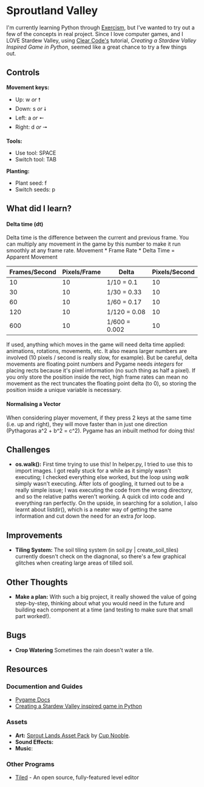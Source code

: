 # Sproutland Valley
I'm currently learning Python through [Exercism](https://exercism.org/), but I've wanted to try out a few of the concepts in real project. Since I love computer games, and I LOVE Stardew Valley, using [Clear Code's](https://www.youtube.com/@ClearCode) tutorial, *Creating a Stardew Valley Inspired Game in Python*, seemed like a great chance to try a few things out.


## Controls
**Movement keys:**
- Up: w *or* 🠕
- Down: s *or* 🠗
- Left: a *or* 🠔 
- Right: d *or* 🠖

**Tools:**
- Use tool: SPACE
- Switch tool: TAB

**Planting:**
- Plant seed: f
- Switch seeds: p


## What did I learn?

#### **Delta time (dt)**
Delta time is the difference between the current and previous frame. You can multiply any movement in the game by this number to make it run smoothly at any frame rate. Movement * Frame Rate * Delta Time = Apparent Movement

|**Frames/Second**|**Pixels/Frame** |**Delta**        |**Pixels/Second**|
|-----------------|-----------------|-----------------|-----------------|
| 10              | 10              | 1/10 = 0.1      | 10              |     
| 30              | 10              | 1/30 = 0.33     | 10              |
| 60              | 10              | 1/60 = 0.17     | 10              |
| 120             | 10              | 1/120 = 0.08    | 10              |
| 600             | 10              | 1/600 = 0.002   | 10              |

If used, anything which moves in the game will need delta time applied: animations, rotations, movements, etc. It also means larger numbers are involved (10 pixels / second is really slow, for example). But be careful, delta movements are floating point numbers and Pygame needs *integers* for placing rects because it's pixel information (no such thing as half a pixel). If you only store the position inside the rect, high frame rates can mean no movement as the rect truncates the floating point delta (to 0), so storing the position inside a unique variable is necessary.

#### **Normalising a Vector**
When considering player movement, if they press 2 keys at the same time (i.e. up and right), they will move faster than in just one direction (Pythagoras a^2 + b^2 = c^2). Pygame has an inbuilt method for doing this!

## Challenges
- **os.walk():** First time trying to use this! In helper.py, I tried to use this to import images. I got really stuck for a while as it simply wasn't executing; I checked everything else worked, but the loop using *walk* simply wasn't executing. After lots of googling, it turned out to be a really simple issue; I was executing the code from the wrong directory, and so the relative paths weren't working. A quick cd into code and everything ran perfectly. On the upside, in searching for a solution, I also learnt about listdir(), which is a neater way of getting the same information and cut down the need for an extra *for* loop.

## Improvements
- **Tiling System:** The soil tiling system (in soil.py | create_soil_tiles) currently doesn't check on the diagnonal, so there's a few graphical glitches when creating large areas of tilled soil. 

## Other Thoughts
- **Make a plan:** With such a big project, it really showed the value of going step-by-step, thinking about what you would need in the future and building each component at a time (and testing to make sure that small part worked!).

## Bugs
- **Crop Watering** Sometimes the rain doesn't water a tile.

## Resources
### Documention and Guides
- [Pygame Docs](https://www.pygame.org/docs/)
- [Creating a Stardew Valley inspired game in Python](https://www.youtube.com/watch?v=T4IX36sP_0c)

### Assets
- **Art:** [Sprout Lands Asset Pack](https://cupnooble.itch.io/sprout-lands-asset-pack) by [Cup Nooble](https://cupnooble.itch.io/).
- **Sound Effects:** 
- **Music**: 

### Other Programs
- [Tiled](https://www.mapeditor.org/) - An open source, fully-featured level editor